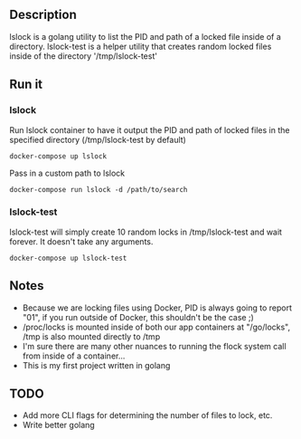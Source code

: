 Description
---
lslock is a golang utility to list the PID and path of a locked file inside of a directory. lslock-test is a helper utility that creates random locked files inside of the directory '/tmp/lslock-test'

Run it
---
### lslock
Run lslock container to have it output the PID and path of locked files in the specified directory (/tmp/lslock-test by default)

```docker-compose up lslock```

Pass in a custom path to lslock

```docker-compose run lslock -d /path/to/search```

### lslock-test
lslock-test will simply create 10 random locks in /tmp/lslock-test and wait forever. It doesn't take any arguments.

```docker-compose up lslock-test```

Notes
---
* Because we are locking files using Docker, PID is always going to report "01", if you run outside of Docker, this shouldn't be the case ;)
* /proc/locks is mounted inside of both our app containers at "/go/locks", /tmp is also mounted directly to /tmp
* I'm sure there are many other nuances to running the flock system call from inside of a container...
* This is my first project written in golang

TODO
---
* Add more CLI flags for determining the number of files to lock, etc.
* Write better golang
